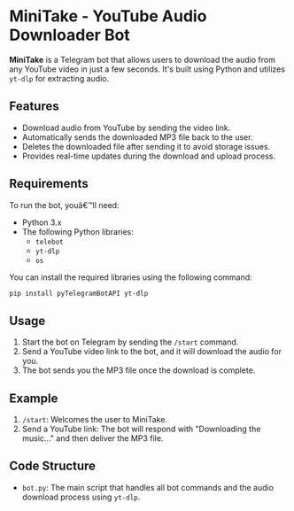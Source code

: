
# MiniTake - YouTube Audio Downloader Bot

**MiniTake** is a Telegram bot that allows users to download the audio from any YouTube video in just a few seconds. It's built using Python and utilizes `yt-dlp` for extracting audio.

## Features

- Download audio from YouTube by sending the video link.
- Automatically sends the downloaded MP3 file back to the user.
- Deletes the downloaded file after sending it to avoid storage issues.
- Provides real-time updates during the download and upload process.

## Requirements

To run the bot, youâ€™ll need:

- Python 3.x
- The following Python libraries:
  - `telebot`
  - `yt-dlp`
  - `os`

You can install the required libraries using the following command:

```bash
pip install pyTelegramBotAPI yt-dlp
```

## Usage

1. Start the bot on Telegram by sending the `/start` command.
2. Send a YouTube video link to the bot, and it will download the audio for you.
3. The bot sends you the MP3 file once the download is complete.

## Example

1. `/start`: Welcomes the user to MiniTake.
2. Send a YouTube link: The bot will respond with "Downloading the music..." and then deliver the MP3 file.

## Code Structure

- `bot.py`: The main script that handles all bot commands and the audio download process using `yt-dlp`.
  
